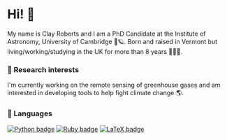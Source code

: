 # Hi! 👋

My name is Clay Roberts and I am a PhD Candidate at the Institute of Astronomy, University of Cambridge 🔭🪐. Born and raised in Vermont but living/working/studying in the UK for more than 8 years 🍁🇬🇧.

### 🔬 Research interests

I'm currently working on the remote sensing of greenhouse gases and am interested in developing tools to help fight climate change 🌎.

### 🔧 Languages
[![Python badge](https://img.shields.io/badge/Code-Python-informational?style=plastic&logo=Python&logoColor=white&color=2bbc8a)](https://en.wikipedia.org/wiki/Python_(programming_language))    [![Ruby badge](https://img.shields.io/badge/Code-Ruby-informational?style=plastic&logo=Ruby&logoColor=white&color=2bbc8a)](https://en.wikipedia.org/wiki/Ruby_(programming_language))    [![LaTeX badge](https://img.shields.io/badge/Code-LaTeX-informational?style=plastic&logo=LaTeX&logoColor=white&color=2bbc8a)](https://en.wikipedia.org/wiki/LaTeX) 


<!--
**Clayton-Roberts/Clayton-Roberts** is a ✨ _special_ ✨ repository because its `README.md` (this file) appears on your GitHub profile.

Here are some ideas to get you started:

- 🔭 I’m currently working on ...
- 🌱 I’m currently learning ...
- 👯 I’m looking to collaborate on ...
- 🤔 I’m looking for help with ...
- 💬 Ask me about ...
- 📫 How to reach me: ...
- 😄 Pronouns: ...
- ⚡ Fun fact: ...
-->
